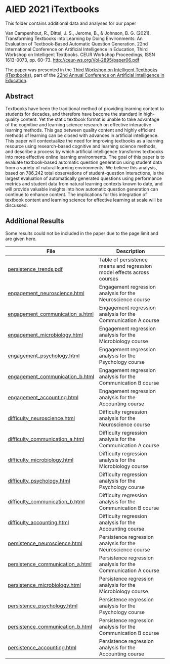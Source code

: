 # AIED 2021 iTextbooks

This folder contains additional data and analyses for our paper

Van Campenhout, R., Dittel, J. S., Jerome, B., & Johnson,
B. G. (2021). Transforming Textbooks into Learning by Doing
Environments: An Evaluation of Textbook-Based Automatic Question
Generation. 22nd International Conference on Artificial Intelligence
in Education, Third Workshop on Intelligent Textbooks. CEUR Workshop
Proceedings, ISSN 1613-0073,
pp. 60–73. http://ceur-ws.org/Vol-2895/paper06.pdf

The paper was presented in the [Third Workshop on Intelligent Textbooks
(iTextbooks)](https://intextbooks.science.uu.nl/workshop2021/), part
of the [22nd Annual Conference on Artificial Intelligence in
Education](https://aied2021.science.uu.nl/).

## Abstract

Textbooks have been the traditional method of providing learning
content to students for decades, and therefore have become the
standard in high-quality content. Yet the static textbook format is
unable to take advantage of the cognitive and learning science
research on effective interactive learning methods.  This gap between
quality content and highly efficient methods of learning can be closed
with advances in artificial intelligence. This paper will
contextualize the need for improving textbooks as a learning resource
using research-based cognitive and learning science methods, and
describe a process by which artificial intelligence transforms
textbooks into more effective online learning environments.  The goal
of this paper is to evaluate textbook-based automatic question
generation using student data from a variety of natural learning
environments. We believe this analysis, based on 786,242 total
observations of student-question interactions, is the largest
evaluation of automatically generated questions using performance
metrics and student data from natural learning contexts known to date,
and will provide valuable insights into how automatic question
generation can continue to enhance content. The implications for this
integration of textbook content and learning science for effective
learning at scale will be discussed.

## Additional Results

Some results could not be included in the paper due to the page limit
and are given here.

File | Description
-----|------------
[persistence_trends.pdf](./persistence_trends.pdf) | Table of persistence means and regression model effects across courses
[engagement_neuroscience.html](https://htmlpreview.github.io/?https://github.com/vitalsource/data/blob/main/aied-2021-itextbooks/engagement_neuroscience.html) | Engagement regression analysis for the Neuroscience course
[engagement_communication_a.html](https://htmlpreview.github.io/?https://github.com/vitalsource/data/blob/main/aied-2021-itextbooks/engagement_communication_a.html) | Engagement regression analysis for the Communication A course
[engagement_microbiology.html](https://htmlpreview.github.io/?https://github.com/vitalsource/data/blob/main/aied-2021-itextbooks/engagement_microbiology.html) | Engagement regression analysis for the Microbiology course
[engagement_psychology.html](https://htmlpreview.github.io/?https://github.com/vitalsource/data/blob/main/aied-2021-itextbooks/engagement_psychology.html) | Engagement regression analysis for the Psychology course
[engagement_communication_b.html](https://htmlpreview.github.io/?https://github.com/vitalsource/data/blob/main/aied-2021-itextbooks/engagement_communication_b.html) | Engagement regression analysis for the Communication B course
[engagement_accounting.html](https://htmlpreview.github.io/?https://github.com/vitalsource/data/blob/main/aied-2021-itextbooks/engagement_accounting.html) | Engagement regression analysis for the Accounting course
[difficulty_neuroscience.html](https://htmlpreview.github.io/?https://github.com/vitalsource/data/blob/main/aied-2021-itextbooks/difficulty_neuroscience.html) | Difficulty regression analysis for the Neuroscience course
[difficulty_communication_a.html](https://htmlpreview.github.io/?https://github.com/vitalsource/data/blob/main/aied-2021-itextbooks/difficulty_communication_a.html) | Difficulty regression analysis for the Communication A course
[difficulty_microbiology.html](https://htmlpreview.github.io/?https://github.com/vitalsource/data/blob/main/aied-2021-itextbooks/difficulty_microbiology.html) | Difficulty regression analysis for the Microbiology course
[difficulty_psychology.html](https://htmlpreview.github.io/?https://github.com/vitalsource/data/blob/main/aied-2021-itextbooks/difficulty_psychology.html) | Difficulty regression analysis for the Psychology course
[difficulty_communication_b.html](https://htmlpreview.github.io/?https://github.com/vitalsource/data/blob/main/aied-2021-itextbooks/difficulty_communication_b.html) | Difficulty regression analysis for the Communication B course
[difficulty_accounting.html](https://htmlpreview.github.io/?https://github.com/vitalsource/data/blob/main/aied-2021-itextbooks/difficulty_accounting.html) | Difficulty regression analysis for the Accounting course
[persistence_neuroscience.html](https://htmlpreview.github.io/?https://github.com/vitalsource/data/blob/main/aied-2021-itextbooks/persistence_neuroscience.html) | Persistence regression analysis for the Neuroscience course
[persistence_communication_a.html](https://htmlpreview.github.io/?https://github.com/vitalsource/data/blob/main/aied-2021-itextbooks/persistence_communication_a.html) | Persistence regression analysis for the Communication A course
[persistence_microbiology.html](https://htmlpreview.github.io/?https://github.com/vitalsource/data/blob/main/aied-2021-itextbooks/persistence_microbiology.html) | Persistence regression analysis for the Microbiology course
[persistence_psychology.html](https://htmlpreview.github.io/?https://github.com/vitalsource/data/blob/main/aied-2021-itextbooks/persistence_psychology.html) | Persistence regression analysis for the Psychology course
[persistence_communication_b.html](https://htmlpreview.github.io/?https://github.com/vitalsource/data/blob/main/aied-2021-itextbooks/persistence_communication_b.html) | Persistence regression analysis for the Communication B course
[persistence_accounting.html](https://htmlpreview.github.io/?https://github.com/vitalsource/data/blob/main/aied-2021-itextbooks/persistence_accounting.html) | Persistence regression analysis for the Accounting course
